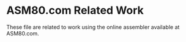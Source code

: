 # ASM80.com Related Work

These file are related to work using the online assembler available at ASM80.com.
